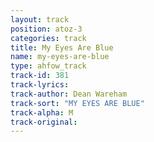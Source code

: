 ```yaml
---
layout: track
position: atoz-3
categories: track
title: My Eyes Are Blue
name: my-eyes-are-blue
type: ahfow_track
track-id: 381
track-lyrics: 
track-author: Dean Wareham
track-sort: "MY EYES ARE BLUE"
track-alpha: M
track-original: 
---
```

